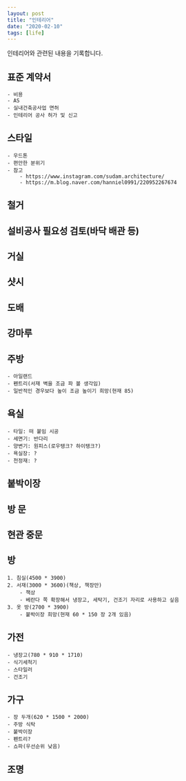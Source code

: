 ```yaml
---
layout: post
title: "인테리어"
date: "2020-02-10"
tags: [life]
---
```


인테리어와 관련된 내용을 기록합니다.

<!--more-->

## 표준 계약서
	- 비용
	- AS
	- 실내건축공사업 면허
	- 인테리어 공사 허가 및 신고

## 스타일
	- 우드톤
	- 편안한 분위기
	- 참고
		- https://www.instagram.com/sudam.architecture/
		- https://m.blog.naver.com/hanniel0991/220952267674

## 철거

## 설비공사 필요성 검토(바닥 배관 등)

## 거실

## 샷시

## 도배

## 강마루

## 주방
	- 아일랜드
	- 펜트리(서재 벽을 조금 파 볼 생각임)
	- 일반적인 경우보다 높이 조금 높이기 희망(현재 85)

## 욕실
	- 타일: 떠 붙임 시공
	- 세면기: 반다리
	- 양변기: 원피스(로우탱크? 하이탱크?)
	- 욕실장: ?
	- 천정재: ?

## 붙박이장

## 방 문

## 현관 중문

## 방
	1. 침실(4500 * 3900)
	2. 서재(3000 * 3600)(책상, 책장만)
		- 책상
		- 베란다 쪽 확장해서 냉장고, 세탁기, 건조기 자리로 사용하고 싶음
	3. 옷 방(2700 * 3900)
		- 붙박이장 희망(현재 60 * 150 장 2개 있음)

## 가전
	- 냉장고(780 * 910 * 1710)
	- 식기세척기
	- 스타일러
	- 건조기

## 가구
	- 장 두개(620 * 1500 * 2000)
	- 주방 식탁
	- 붙박이장
	- 펜트리?
	- 쇼파(우선순위 낮음)

## 조명
